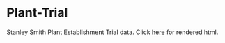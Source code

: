 # Plant-Trial
Stanley Smith Plant Establishment Trial data.
Click [here](https://katelyn-rose.github.io/PET-updated/Plant-Trial-main/code/final_pet.html) for rendered html.
